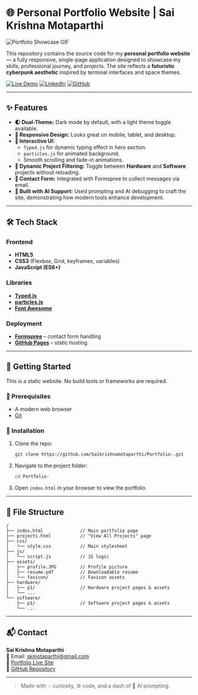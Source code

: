 # 🌐 Personal Portfolio Website | Sai Krishna Motaparthi

![Portfolio Showcase GIF](https://raw.githubusercontent.com/Saikrishnamotaparthi/Portfolio-/main/Portfolio.gif)

This repository contains the source code for my **personal portfolio website** — a fully responsive, single-page application designed to showcase my skills, professional journey, and projects. The site reflects a **futuristic cyberpunk aesthetic** inspired by terminal interfaces and space themes.

[![Live Demo](https://img.shields.io/badge/Live-Demo-brightgreen?style=for-the-badge&logo=rocket)](https://saikrishnamotaparthi.github.io/Portfolio-/)
[![LinkedIn](https://img.shields.io/badge/LinkedIn-sai_krishna-blue?style=for-the-badge&logo=linkedin)](https://linkedin.com/in/saikrishnamotaparthi)
[![GitHub](https://img.shields.io/badge/GitHub-Profile-black?style=for-the-badge&logo=github)](https://github.com/Saikrishnamotaparthi)

---

## ✨ Features

- **🌓 Dual-Theme:** Dark mode by default, with a light theme toggle available.
- **📱 Responsive Design:** Looks great on mobile, tablet, and desktop.
- **🚀 Interactive UI:**
  - `Typed.js` for dynamic typing effect in hero section.
  - `particles.js` for animated background.
  - Smooth scrolling and fade-in animations.
- **📂 Dynamic Project Filtering:** Toggle between **Hardware** and **Software** projects without reloading.
- **🔗 Contact Form:** Integrated with Formspree to collect messages via email.
- **🤖 Built with AI Support:** Used prompting and AI debugging to craft the site, demonstrating how modern tools enhance development.

---

## 🛠️ Tech Stack

### Frontend
- **HTML5**
- **CSS3** (Flexbox, Grid, keyframes, variables)
- **JavaScript (ES6+)**

### Libraries
- [**Typed.js**](https://github.com/mattboldt/typed.js)
- [**particles.js**](https://github.com/VincentGarreau/particles.js)
- [**Font Awesome**](https://fontawesome.com/)

### Deployment
- [**Formspree**](https://formspree.io/) – contact form handling
- [**GitHub Pages**](https://pages.github.com/) – static hosting

---

## 🚀 Getting Started

This is a static website. No build tools or frameworks are required.

### 🔧 Prerequisites
- A modern web browser
- [Git](https://git-scm.com/)

### 🧪 Installation

1. Clone the repo:
   ```bash
   git clone https://github.com/Saikrishnamotaparthi/Portfolio-.git
   ```

2. Navigate to the project folder:
   ```bash
   cd Portfolio-
   ```

3. Open `index.html` in your browser to view the portfolio.

---

## 📁 File Structure

```
/
├── index.html              // Main portfolio page
├── projects.html           // "View All Projects" page
├── css/
│   └── style.css           // Main stylesheet
├── js/
│   └── script.js           // JS logic
├── assets/
│   ├── profile.JPG         // Profile picture
│   ├── resume.pdf          // Downloadable resume
│   └── favicon/            // Favicon assets
├── hardware/
│   ├── p1/                 // Hardware project pages & assets
│   └── ...
└── software/
    ├── p1/                 // Software project pages & assets
    └── ...
```

---

## 📬 Contact

**Sai Krishna Motaparthi**  
📧 Email: skmotaparthi@gmail.com  
🔗 [Portfolio Live Site](https://saikrishnamotaparthi.github.io/Portfolio-)  
📌 [GitHub Repository](https://github.com/Saikrishnamotaparthi/Portfolio-)

---

> Made with 💡 curiosity, ⚙️ code, and a dash of 🤖 AI prompting.
